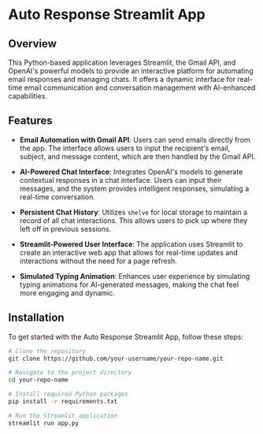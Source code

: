 # Auto Response Streamlit App

## Overview

This Python-based application leverages Streamlit, the Gmail API, and OpenAI's powerful models to provide an interactive platform for automating email responses and managing chats. It offers a dynamic interface for real-time email communication and conversation management with AI-enhanced capabilities.

## Features

- **Email Automation with Gmail API**: Users can send emails directly from the app. The interface allows users to input the recipient's email, subject, and message content, which are then handled by the Gmail API.

- **AI-Powered Chat Interface**: Integrates OpenAI's models to generate contextual responses in a chat interface. Users can input their messages, and the system provides intelligent responses, simulating a real-time conversation.

- **Persistent Chat History**: Utilizes `shelve` for local storage to maintain a record of all chat interactions. This allows users to pick up where they left off in previous sessions.

- **Streamlit-Powered User Interface**: The application uses Streamlit to create an interactive web app that allows for real-time updates and interactions without the need for a page refresh.

- **Simulated Typing Animation**: Enhances user experience by simulating typing animations for AI-generated messages, making the chat feel more engaging and dynamic.

## Installation

To get started with the Auto Response Streamlit App, follow these steps:

```bash
# Clone the repository
git clone https://github.com/your-username/your-repo-name.git

# Navigate to the project directory
cd your-repo-name

# Install required Python packages
pip install -r requirements.txt

# Run the Streamlit application
streamlit run app.py
```
